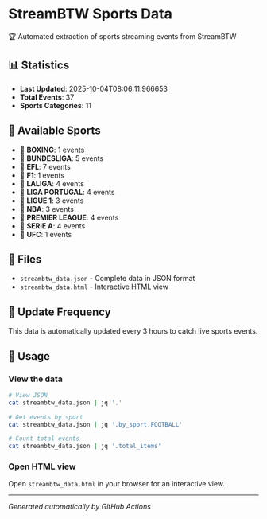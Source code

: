 # StreamBTW Sports Data

🏆 Automated extraction of sports streaming events from StreamBTW

## 📊 Statistics

- **Last Updated**: 2025-10-04T08:06:11.966653
- **Total Events**: 37
- **Sports Categories**: 11

## 🏅 Available Sports

- 🥊 **BOXING**: 1 events
- 🎯 **BUNDESLIGA**: 5 events
- 🎯 **EFL**: 7 events
- 🎯 **F1**: 1 events
- 🎯 **LALIGA**: 4 events
- 🎯 **LIGA PORTUGAL**: 4 events
- 🎯 **LIGUE 1**: 3 events
- 🎯 **NBA**: 3 events
- 🎯 **PREMIER LEAGUE**: 4 events
- 🎯 **SERIE A**: 4 events
- 🎯 **UFC**: 1 events


## 📁 Files

- `streambtw_data.json` - Complete data in JSON format
- `streambtw_data.html` - Interactive HTML view

## 🔄 Update Frequency

This data is automatically updated every 3 hours to catch live sports events.

## 📖 Usage

### View the data
```bash
# View JSON
cat streambtw_data.json | jq '.'

# Get events by sport
cat streambtw_data.json | jq '.by_sport.FOOTBALL'

# Count total events
cat streambtw_data.json | jq '.total_items'
```

### Open HTML view
Open `streambtw_data.html` in your browser for an interactive view.

---

*Generated automatically by GitHub Actions*
